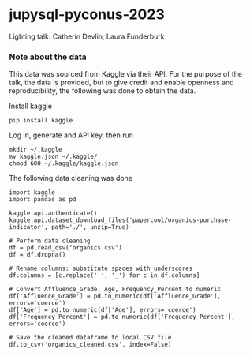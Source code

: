 # jupysql-pyconus-2023

Lighting talk: Catherin Devlin, Laura Funderburk

### Note about the data

This data was sourced from Kaggle via their API. For the purpose of the talk, the data is provided, but to give credit and enable openness and reproducibility, the following was done to obtain the data.

Install kaggle

```
pip install kaggle
```

Log in, generate and API key, then run

```
mkdir ~/.kaggle
mv kaggle.json ~/.kaggle/
chmod 600 ~/.kaggle/kaggle.json
```

The following data cleaning was done

```
import kaggle
import pandas as pd

kaggle.api.authenticate()
kaggle.api.dataset_download_files('papercool/organics-purchase-indicator', path='./', unzip=True)

# Perform data cleaning
df = pd.read_csv('organics.csv')
df = df.dropna()

# Rename columns: substitute spaces with underscores
df.columns = [c.replace(' ', '_') for c in df.columns]

# Convert Affluence_Grade, Age, Frequency_Percent to numeric
df['Affluence_Grade'] = pd.to_numeric(df['Affluence_Grade'], errors='coerce')
df['Age'] = pd.to_numeric(df['Age'], errors='coerce')
df['Frequency_Percent'] = pd.to_numeric(df['Frequency_Percent'], errors='coerce')

# Save the cleaned dataframe to local CSV file
df.to_csv('organics_cleaned.csv', index=False)

```